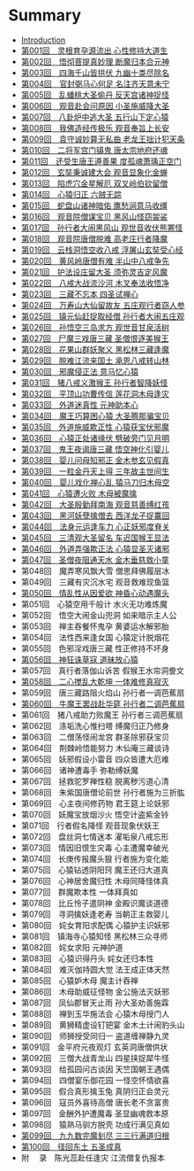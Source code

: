 # Summary

* [Introduction](README.md)
* [第001回　灵根育孕源流出 心性修持大道生](di_001_hui_ling_gen_yu_yun_yuan_liu_chu_xin_xing_xiu_chi_da_dao_sheng.md)
* [第002回　悟彻菩提真妙理 断魔归本合元神](di_002_hui_wu_che_pu_ti_zhen_miao_li_duan_mo_gui_ben_he_yuan_shen.md)
* [第003回　四海千山皆拱伏 九幽十类尽除名](di_003_hui_si_hai_qian_shan_jie_gong_fu_jiu_you_shi_lei_jin_chu_ming.md)
* [第004回　官封弼马心何足 名注齐天意未宁](di_004_hui_guan_feng_bi_ma_xin_he_zu_ming_zhu_qi_tian_yi_wei_ning.md)
* [第005回　乱蟠桃大圣偷丹 反天宫诸神捉怪](di_005_hui_luan_pan_tao_da_sheng_tou_dan_fan_tian_gong_zhu_shen_zhuo_guai.md)
* [第006回　观音赴会问原因 小圣施威降大圣](di_006_hui_guan_yin_fu_hui_wen_yuan_yin_xiao_sheng_shi_wei_jiang_da_sheng.md)
* [第007回　八卦炉中逃大圣 五行山下定心猿](di_007_hui_ba_gua_lu_zhong_tao_da_sheng_wu_xing_shan_xia_ding_xin_yuan.md)
* [第008回　我佛造经传极乐 观音奉旨上长安](di_008_hui_wo_fo_zao_jing_chuan_ji_le_guan_yin_feng_zhi_shang_chang_an.md)
* [第009回　袁守诚妙算无私曲 老龙王拙计犯天条](di_009_hui_yuan_shou_cheng_miao_suan_wu_si_qu_lao_long_wang_zhuo_ji_fan_tian_tiao.md)
* [第010回　二将军宫门镇鬼 唐太宗地府还魂](di_010_hui_er_jiang_jun_gong_men_zhen_gui_tang_tai_zong_di_fu_huan_hun.md)
* [第011回　还受生唐王遵善果 度孤魂萧瑀正空门](di_011_hui_huan_shou_sheng_tang_wang_zun_shan_guo_du_gu_hun_xiao_yu_zheng_kong_men.md)
* [第012回　玄奘秉诚建大会 观音显象化金蝉](di_012_hui_xuan_zang_bing_cheng_jian_da_hui_guan_yin_xian_xiang_hua_jin_chan.md)
* [第013回　陷虎穴金星解厄 双叉岭伯钦留僧](di_013_hui_xian_hu_xue_jin_xing_jie_e_shuang_cha_ling_bo_qin_liu_seng.md)
* [第014回　心猿归正 六贼无踪](di_014_hui_xin_yuan_gui_zheng_liu_zei_wu_zong.md)
* [第015回　蛇盘山诸神暗佑 鹰愁涧意马收缰](di_015_hui_she_pan_shan_zhu_shen_an_you_ying_chou_jian_yi_ma_shou_jiang.md)
* [第016回　观音院僧谋宝贝 黑风山怪窃袈裟](di_016_hui_guan_yin_yuan_seng_mou_bao_bei_hei_feng_shan_guai_qie_jia_sha.md)
* [第017回　孙行者大闹黑风山 观世音收伏熊罴怪](di_017_hui_sun_xing_zhe_da_nao_hei_feng_shan_guan_shi_yin_shou_fu_xiong_pi_guai.md)
* [第018回　观音院唐僧脱难 高老庄行者降魔](di_018_hui_guan_yin_yuan_tang_seng_tuo_nan_gao_lao_zhuang_xing_zhe_jiang_mo.md)
* [第019回　云栈洞悟空收八戒 浮屠山玄奘受心经](di_019_hui_yun_zhan_dong_wu_kong_shou_ba_jie_fu_tu_shan_xuan_zang_shou_xin_jing.md)
* [第020回　黄风岭唐僧有难 半山中八戒争先](di_020_hui_huang_feng_ling_tang_seng_you_nan_ban_shan_zhong_ba_jie_zheng_xian.md)
* [第021回　护法设庄留大圣 须弥灵吉定风魔](di_021_hui_hu_fa_she_zhuang_liu_da_sheng_xu_mi_ling_ji_ding_feng_mo.md)
* [第022回　八戒大战流沙河 木叉奉法收悟净](di_022_hui_ba_jie_da_zhan_liu_sha_he_mu_cha_feng_fa_shou_wu_jing.md)
* [第023回　三藏不忘本 四圣试禅心](di_023_hui_san_cang_bu_wang_ben_si_sheng_shi_shan_xin.md)
* [第024回　万寿山大仙留故友 五庄观行者窃人参](di_024_hui_wan_shou_shan_da_xian_liu_gu_you_wu_zhuang_guan_xing_zhe_qie_ren_can.md)
* [第025回　镇元仙赶捉取经僧 孙行者大闹五庄观](di_025_hui_zhen_yuan_xian_gan_zhuo_qu_jing_seng_sun_xing_zhe_da_nao_wu_zhuang_guan.md)
* [第026回　孙悟空三岛求方 观世音甘泉活树](di_026_hui_sun_wu_kong_san_dao_qiu_fang_guan_shi_yin_gan_quan_huo_shu.md)
* [第027回　尸魔三戏唐三藏 圣僧恨逐美猴王](di_027_hui_shi_mo_san_xi_tang_san_cang_sheng_seng_hen_zhu_mei_hou_wang.md)
* [第028回　花果山群妖聚义 黑松林三藏逢魔](di_028_hui_hua_guo_shan_qun_yao_ju_yi_hei_song_lin_san_cang_feng_mo.md)
* [第029回　脱难江流来国土 承恩八戒转山林](di_029_hui_tuo_nan_jiang_liu_lai_guo_tu_cheng_en_ba_jie_zhuan_shan_lin.md)
* [第030回　邪魔侵正法 意马忆心猿](di_030_hui_xie_mo_qin_zheng_fa_yi_ma_yi_xin_yuan.md)
* [第031回　猪八戒义激猴王 孙行者智降妖怪](di_031_hui_zhu_ba_jie_yi_ji_hou_wang_sun_xing_zhe_zhi_jiang_yao_guai.md)
* [第032回　平顶山功曹传信 莲花洞木母逢灾](di_032_hui_ping_ding_shan_gong_cao_chuan_xin_lian_hua_dong_mu_mu_feng_zai.md)
* [第033回　外道迷真性 元神助本心](di_033_hui_wai_dao_mi_zhen_xing_yuan_shen_zhu_ben_xin.md)
* [第034回　魔王巧算困心猿 大圣腾那骗宝贝](di_034_hui_mo_wang_qiao_suan_kun_xin_yuan_da_sheng_teng_na_pian_bao_bei.md)
* [第035回　外道施威欺正性 心猿获宝伏邪魔](di_035_hui_wai_dao_shi_wei_qi_zheng_xing_xin_yuan_huo_bao_fu_xie_mo.md)
* [第036回　心猿正处诸缘伏 劈破旁门见月明](di_036_hui_xin_yuan_zheng_chu_zhu_yuan_fu_pi_po_pang_men_jian_yue_ming.md)
* [第037回　鬼王夜谒唐三藏 悟空神化引婴儿](di_037_hui_gui_wang_ye_ye_tang_san_cang_wu_kong_shen_hua_yin_ying_er.md)
* [第038回　婴儿问母知邪正 金木参玄见假真](di_038_hui_ying_er_wen_mu_zhi_xie_zheng_jin_mu_can_xuan_jian_jia_zhen.md)
* [第039回　一粒金丹天上得 三年故主世间生](di_039_hui_yi_li_jin_dan_tian_shang_de_san_nian_gu_zhu_shi_jian_sheng.md)
* [第040回　婴儿戏化禅心乱 猿马刀归木母空](di_040_hui_ying_er_xi_hua_shan_xin_luan_yuan_ma_dao_gui_mu_mu_kong.md)
* [第041回　心猿遭火败 木母被魔擒](di_041_hui_xin_yuan_zao_huo_bai_mu_mu_bei_mo_qin.md)
* [第042回　大圣殷勤拜南海 观音慈善缚红孩](di_042_hui_da_sheng_yin_qin_bai_nan_hai_guan_yin_ci_shan_fu_hong_hai.md)
* [第043回　黑河妖孽擒僧去 西洋龙子捉鼍回](di_043_hui_hei_he_yao_nie_qin_seng_qu_xi_yang_long_zi_zhuo_tuo_hui.md)
* [第044回　法身元运逢车力 心正妖邪度脊关](di_044_hui_fa_shen_yuan_yun_feng_che_li_xin_zheng_yao_xie_du_ji_guan.md)
* [第045回　三清观大圣留名 车迟国猴王显法](di_045_hui_san_qing_guan_da_sheng_liu_ming_che_chi_guo_hou_wang_xian_fa.md)
* [第046回　外道弄强欺正法 心猿显圣灭诸邪](di_046_hui_wai_dao_nong_qiang_qi_zheng_fa_xin_yuan_xian_sheng_mie_zhu_xie.md)
* [第047回　圣僧夜阻通天水 金木垂慈救小童](di_047_hui_sheng_seng_ye_zu_tong_tian_shui_jin_mu_chui_ci_jiu_xiao_tong.md)
* 第048回　魔弄寒风飘大雪 僧思拜佛履层冰
* 第049回　三藏有灾沉水宅 观音救难现鱼篮
* [第050回　情乱性从因爱欲 神昏心动遇魔头](di_050_hui_qing_luan_xing_cong_yin_ai_yu_shen_hun_xin_dong_yu_mo_tou.md)
* 第051回　心猿空用千般计 水火无功难炼魔
* 第052回　悟空大闹金山兜洞 如来暗示主人公
* 第053回　禅主吞餐怀鬼孕 黄婆运水解邪胎
* 第054回　法性西来逢女国 心猿定计脱烟花
* 第055回　色邪淫戏唐三藏 性正修持不坏身
* [第056回　神狂诛草寇 道昧放心猿](di_056_hui_shen_kuang_zhu_cao_kou_dao_mei_fang_xin_yuan.md)
* 第057回　真行者落伽山诉苦 假猴王水帘洞誊文
* [第058回　二心搅乱大乾坤 一体难修真寂灭](di_058_hui_er_xin_jiao_luan_da_gan_kun_yi_ti_nan_xiu_zhen_ji_mie.md)
* 第059回　唐三藏路阻火焰山 孙行者一调芭蕉扇
* [第060回　牛魔王罢战赴华筵 孙行者二调芭蕉扇](di_060_hui_niu_mo_wang_ba_zhan_fu_hua_yan_sun_xing_zhe_er_diao_ba_jiao_shan.md)
* 第061回　猪八戒助力败魔王 孙行者三调芭蕉扇
* 第062回　涤垢洗心惟扫塔 缚魔归正乃修身
* 第063回　二僧荡怪闹龙宫 群圣除邪获宝贝
* 第064回　荆棘岭悟能努力 木仙庵三藏谈诗
* 第065回　妖邪假设小雷音 四众皆遭大厄难
* 第066回　诸神遭毒手 弥勒缚妖魔
* 第067回　拯救驼罗禅性稳 脱离秽污道心清
* 第068回　朱紫国唐僧论前世 孙行者施为三折肱
* 第069回　心主夜间修药物 君王筵上论妖邪
* 第070回　妖魔宝放烟沙火 悟空计盗紫金铃
* 第071回　行者假名降怪 观音现象伏妖王
* 第072回　盘丝洞七情迷本 濯垢泉八戒忘形
* 第073回　情因旧恨生灾毒 心主遭魔幸破光
* 第074回　长庚传报魔头狠 行者施为变化能
* 第075回　心猿钻透阴阳窍 魔王还归大道真
* 第076回　心神居舍魔归性 木母同降怪体真
* 第077回　群魔欺本性 一体拜真如
* 第078回　比丘怜子遣阴神 金殿识魔谈道德
* 第079回　寻洞擒妖逢老寿 当朝正主救婴儿
* 第080回　姹女育阳求配偶 心猿护主识妖邪
* 第081回　镇海寺心猿知怪 黑松林三众寻师
* 第082回　姹女求阳 元神护道
* 第083回　心猿识得丹头 姹女还归本性
* 第084回　难灭伽持圆大觉 法王成正体天然
* 第085回　心猿妒木母 魔主计吞禅
* 第086回　木母助威征怪物 金公施法灭妖邪
* 第087回　凤仙郡冒天止雨 孙大圣劝善施霖
* 第088回　禅到玉华施法会 心猿木母授门人
* 第089回　黄狮精虚设钉钯宴 金木土计闹豹头山
* 第090回　师狮授受同归一 盗道缠禅静九灵
* 第091回　金平府元夜观灯 玄英洞唐僧供状
* 第092回　三僧大战青龙山 四星挟捉犀牛怪
* 第093回　给孤园问古谈因 天竺国朝王遇偶
* 第094回　四僧宴乐御花园 一怪空怀情欲喜
* 第095回　假合真形擒玉兔 真阴归正会灵元
* 第096回　寇员外喜待高僧 唐长老不贪富贵
* 第097回　金酬外护遭魔毒 圣显幽魂救本原
* 第098回　猿熟马驯方脱壳 功成行满见真如
* [第099回　九九数完魔刬尽 三三行满道归根](di_099_hui_jiu_jiu_shu_wan_mo_chan_jin_san_san_xing_man_dao_gui_gen.md)
* [第100回　径回东土 五圣成真](di_100_hui_jing_hui_dong_tu_wu_sheng_cheng_zhen.md)
* 附　 录　陈光蕊赴任逢灾 江流僧复仇报本

